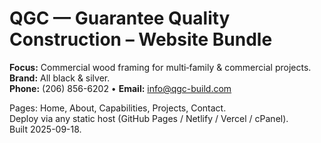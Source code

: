 # QGC — Guarantee Quality Construction – Website Bundle

**Focus:** Commercial wood framing for multi‑family & commercial projects.  
**Brand:** All black & silver.  
**Phone:** (206) 856-6202 • **Email:** info@qgc-build.com

Pages: Home, About, Capabilities, Projects, Contact.  
Deploy via any static host (GitHub Pages / Netlify / Vercel / cPanel).  
Built 2025-09-18.
